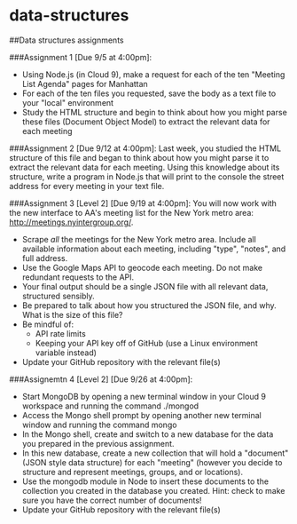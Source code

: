 # data-structures

##Data structures assignments

###Assignment 1 [Due 9/5 at 4:00pm]:
- Using Node.js (in Cloud 9), make a request for each of the ten "Meeting List Agenda" pages for Manhattan
- For each of the ten files you requested, save the body as a text file to your "local" environment
- Study the HTML structure and begin to think about how you might parse these files (Document Object Model) to extract the relevant data for each meeting


###Assignment 2 [Due 9/12 at 4:00pm]:
Last week, you studied the HTML structure of this file and began to think about how you might parse it to extract the relevant data for each meeting. Using this knowledge about its structure, write a program in Node.js that will print to the console the street address for every meeting in your text file.

###Assignment 3 [Level 2] [Due 9/19 at 4:00pm]:
You will now work with the new interface to AA's meeting list for the New York metro area: http://meetings.nyintergroup.org/.

- Scrape *all* the meetings for the New York metro area. Include all available information about each meeting, including "type", "notes", and full address.
- Use the Google Maps API to geocode each meeting. Do not make redundant requests to the API.
- Your final output should be a single JSON file with all relevant data, structured sensibly.
- Be prepared to talk about how you structured the JSON file, and why.
What is the size of this file?
- Be mindful of:
	- API rate limits
	- Keeping your API key off of GitHub (use a Linux environment variable instead)
- Update your GitHub repository with the relevant file(s)


###Assignemtn 4 [Level 2] [Due 9/26 at 4:00pm]:

- Start MongoDB by opening a new terminal window in your Cloud 9 workspace and running the command ./mongod
- Access the Mongo shell prompt by opening another new terminal window and running the command mongo
- In the Mongo shell, create and switch to a new database for the data you prepared in the previous assignment.
- In this new database, create a new collection that will hold a "document" (JSON style data structure) for each "meeting" (however you decide to structure and represent meetings, groups, and or locations).
- Use the mongodb module in Node to insert these documents to the collection you created in the database you created. Hint: check to make sure you have the correct number of documents!
- Update your GitHub repository with the relevant file(s)


